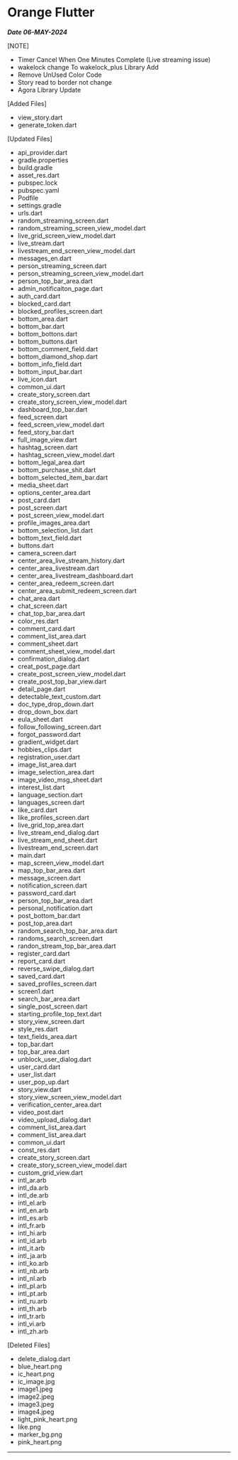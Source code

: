 # Orange Flutter

*****Date 06-MAY-2024*****

[NOTE]

- Timer Cancel When One Minutes Complete (Live streaming issue)
- wakelock change To wakelock_plus Library Add
- Remove UnUsed Color Code
- Story read to border not change
- Agora Library Update

[Added Files]

- view_story.dart
- generate_token.dart

[Updated Files]
- api_provider.dart
- gradle.properties
- build.gradle
- asset_res.dart
- pubspec.lock
- pubspec.yaml
- Podfile
- settings.gradle
- urls.dart
- random_streaming_screen.dart
- random_streaming_screen_view_model.dart
- live_grid_screen_view_model.dart
- live_stream.dart
- livestream_end_screen_view_model.dart
- messages_en.dart
- person_streaming_screen.dart
- person_streaming_screen_view_model.dart
- person_top_bar_area.dart
- admin_notificaiton_page.dart
- auth_card.dart
- blocked_card.dart
- blocked_profiles_screen.dart
- bottom_area.dart
- bottom_bar.dart
- bottom_bottons.dart
- bottom_buttons.dart
- bottom_comment_field.dart
- bottom_diamond_shop.dart
- bottom_info_field.dart
- bottom_input_bar.dart
- live_icon.dart
- common_ui.dart
- create_story_screen.dart
- create_story_screen_view_model.dart
- dashboard_top_bar.dart
- feed_screen.dart
- feed_screen_view_model.dart
- feed_story_bar.dart
- full_image_view.dart
- hashtag_screen.dart
- hashtag_screen_view_model.dart
- bottom_legal_area.dart
- bottom_purchase_shit.dart
- bottom_selected_item_bar.dart
- media_sheet.dart
- options_center_area.dart
- post_card.dart
- post_screen.dart
- post_screen_view_model.dart
- profile_images_area.dart
- bottom_selection_list.dart
- bottom_text_field.dart
- buttons.dart
- camera_screen.dart
- center_area_live_stream_history.dart
- center_area_livestream.dart
- center_area_livestream_dashboard.dart
- center_area_redeem_screen.dart
- center_area_submit_redeem_screen.dart
- chat_area.dart
- chat_screen.dart
- chat_top_bar_area.dart
- color_res.dart
- comment_card.dart
- comment_list_area.dart
- comment_sheet.dart
- comment_sheet_view_model.dart
- confirmation_dialog.dart
- creat_post_page.dart
- create_post_screen_view_model.dart
- create_post_top_bar_view.dart
- detail_page.dart
- detectable_text_custom.dart
- doc_type_drop_down.dart
- drop_down_box.dart
- eula_sheet.dart
- follow_following_screen.dart
- forgot_password.dart
- gradient_widget.dart
- hobbies_clips.dart
- registration_user.dart
- image_list_area.dart
- image_selection_area.dart
- image_video_msg_sheet.dart
- interest_list.dart
- language_section.dart
- languages_screen.dart
- like_card.dart
- like_profiles_screen.dart
- live_grid_top_area.dart
- live_stream_end_dialog.dart
- live_stream_end_sheet.dart
- livestream_end_screen.dart
- main.dart
- map_screen_view_model.dart
- map_top_bar_area.dart
- message_screen.dart
- notification_screen.dart
- password_card.dart
- person_top_bar_area.dart
- personal_notification.dart
- post_bottom_bar.dart
- post_top_area.dart
- random_search_top_bar_area.dart
- randoms_search_screen.dart
- randon_stream_top_bar_area.dart
- register_card.dart
- report_card.dart
- reverse_swipe_dialog.dart
- saved_card.dart
- saved_profiles_screen.dart
- screen1.dart
- search_bar_area.dart
- single_post_screen.dart
- starting_profile_top_text.dart
- story_view_screen.dart
- style_res.dart
- text_fields_area.dart
- top_bar.dart
- top_bar_area.dart
- unblock_user_dialog.dart
- user_card.dart
- user_list.dart
- user_pop_up.dart
- story_view.dart
- story_view_screen_view_model.dart
- verification_center_area.dart
- video_post.dart
- video_upload_dialog.dart
- comment_list_area.dart
- comment_list_area.dart
- common_ui.dart
- const_res.dart
- create_story_screen.dart
- create_story_screen_view_model.dart
- custom_grid_view.dart
- intl_ar.arb
- intl_da.arb
- intl_de.arb
- intl_el.arb
- intl_en.arb
- intl_es.arb
- intl_fr.arb
- intl_hi.arb
- intl_id.arb
- intl_it.arb
- intl_ja.arb
- intl_ko.arb
- intl_nb.arb
- intl_nl.arb
- intl_pl.arb
- intl_pt.arb
- intl_ru.arb
- intl_th.arb
- intl_tr.arb
- intl_vi.arb
- intl_zh.arb

[Deleted Files]

- delete_dialog.dart
- blue_heart.png
- ic_heart.png
- ic_image.jpg
- image1.jpeg
- image2.jpeg
- image3.jpeg
- image4.jpeg
- light_pink_heart.png
- like.png
- marker_bg.png
- pink_heart.png

***********************************************************************************************************************************************************

 
